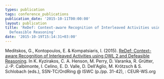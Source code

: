 ```yaml
---
types: publication
tags: conference_publications
publication_date: '2015-10-11T00:00:00'
layout: publication
title: 'ReDef: Context-aware Recognition of Interleaved Activities using OWL 2 and
  Defeasible Reasoning'
date: '2015-10-19T15:14:31+03:00'
---
```

<p>Meditskos, G., Kontopoulos, E. &amp; Kompatsiaris, I. (2015). <a href="http://event.cwi.nl/ssn-tc-2015/SSN-TC_2015_paper_4.pdf">ReDef: Context-aware Recognition of Interleaved Activities using OWL 2 and Defeasible Reasoning</a>. In K. Kyzirakos, C. A. Henson, M. Perry, D. Varanka, R. Grütter, J.-P. Calbimonte, I. Celino, E. D. Valle, D. Dell'Aglio, M. Krötzsch &amp; S. Schlobach (eds.), SSN-TC/OrdRing @ ISWC (p./pp. 31-42), : CEUR-WS.org&nbsp;</p>
